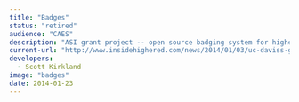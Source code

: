 ```yaml
---
title: "Badges"
status: "retired"
audience: "CAES"
description: "ASI grant project -- open source badging system for higher education."
current-url: "http://www.insidehighered.com/news/2014/01/03/uc-daviss-groundbreaking-digital-badge-system-new-sustainable-agriculture-program"
developers:
  - Scott Kirkland
image: "badges"
date: 2014-01-23
---
```

